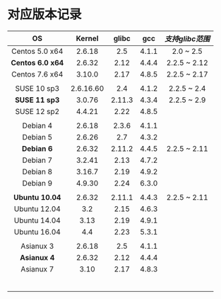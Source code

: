 # 对应版本记录



|         OS         |  Kernel   | glibc  |  gcc  |  *支持glibc范围*  |
| :----------------: | :-------: | :----: | :---: | :-----------: |
|   Centos 5.0 x64   |  2.6.18   |  2.5   | 4.1.1 |   2.0 ~ 2.5   |
| **Centos 6.0 x64** |  2.6.32   |  2.12  | 4.4.4 | 2.2.5  ~ 2.12 |
|   Centos 7.6 x64   |  3.10.0   |  2.17  | 4.8.5 | 2.2.5 ~ 2.17  |
|                    |           |        |       |               |
|    SUSE 10 sp3     | 2.6.16.60 |  2.4   | 4.1.2 |  2.2.5 ~ 2.4  |
|  **SUSE 11 sp3**   |  3.0.76   | 2.11.3 | 4.3.4 |  2.2.5 ~ 2.9  |
|    SUSE 12 sp2     |  4.4.21   |  2.22  | 4.8.5 |               |
|                    |           |        |       |               |
|      Debian 4      |  2.6.18   | 2.3.6  | 4.1.1 |               |
|      Debian 5      |  2.6.26   |  2.7   | 4.3.2 |               |
|    **Debian 6**    |  2.6.32   | 2.11.2 | 4.4.5 | 2.2.5 ~ 2.11  |
|      Debian 7      |  3.2.41   |  2.13  | 4.7.2 |               |
|      Debian 8      |  3.16.7   |  2.19  | 4.9.2 |               |
|      Debian 9      |  4.9.30   |  2.24  | 6.3.0 |               |
|                    |           |        |       |               |
|  **Ubuntu 10.04**  |  2.6.32   | 2.11.1 | 4.4.3 | 2.2.5 ~ 2.11  |
|    Ubuntu 12.04    |    3.2    |  2.15  | 4.6.3 |               |
|    Ubuntu 14.04    |   3.13    |  2.19  | 4.9.1 |               |
|    Ubuntu 16.04    |    4.4    |  2.23  | 5.3.1 |               |
|                    |           |        |       |               |
|     Asianux 3      |  2.6.18   |  2.5   | 4.1.1 |               |
|   **Asianux 4**    |  2.6.32   |  2.12  | 4.4.4 |               |
|     Asianux 7      |   3.10    |  2.17  | 4.8.3 |               |
|                    |           |        |       |               |
|                    |           |        |       |               |
|                    |           |        |       |               |
|                    |           |        |       |               |
|                    |           |        |       |               |
|                    |           |        |       |               |





